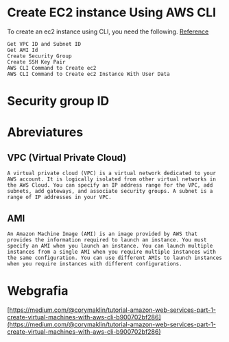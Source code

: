 # Create EC2 instance Using AWS CLI

To create an ec2 instance using CLI, you need the following. [Reference](https://devopscube.com/use-aws-cli-create-ec2-instance/)

    Get VPC ID and Subnet ID
    Get AMI Id
    Create Security Group
    Create SSH Key Pair
    AWS CLI Command to Create ec2
    AWS CLI Command to Create ec2 Instance With User Data

# Security group ID


# Abreviatures

## VPC (Virtual Private Cloud)
    A virtual private cloud (VPC) is a virtual network dedicated to your AWS account. It is logically isolated from other virtual networks in the AWS Cloud. You can specify an IP address range for the VPC, add subnets, add gateways, and associate security groups. A subnet is a range of IP addresses in your VPC.

## AMI

    An Amazon Machine Image (AMI) is an image provided by AWS that provides the information required to launch an instance. You must specify an AMI when you launch an instance. You can launch multiple instances from a single AMI when you require multiple instances with the same configuration. You can use different AMIs to launch instances when you require instances with different configurations.

# Webgrafia

[https://medium.com/@corymaklin/tutorial-amazon-web-services-part-1-create-virtual-machines-with-aws-cli-b900702bf286](https://medium.com/@corymaklin/tutorial-amazon-web-services-part-1-create-virtual-machines-with-aws-cli-b900702bf286)

